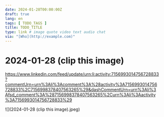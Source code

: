 ```yaml
---
date: 2024-01-28T00:00:00Z
draft: true
lang: en
tags: [ TODO_TAGS ]
title: TODO_TITLE
type: link # image quote video text audio chat
via: "[Who](http://example.com)"
---
```

# 2024-01-28 (clip this image)


<https://www.linkedin.com/feed/update/urn:li:activity:7156993014756728833?commentUrn=urn%3Ali%3Acomment%3A%28activity%3A7156993014756728833%2C7156998378407563265%29&dashCommentUrn=urn%3Ali%3Afsd_comment%3A%287156998378407563265%2Curn%3Ali%3Aactivity%3A7156993014756728833%29>

![](2024-01-28 (clip this image).jpeg)

